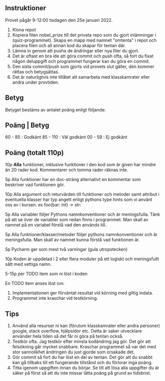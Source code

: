 Instruktioner
--------------

Provet pågår 9-12:00 tisdagen den 25e januari 2022.


1. Klona repot
2. Kopiera filen nobel_prize till det privata repo som du gjort inlämningar i (quiz-programmet). 
   Skapa en mapp med namnet "omtenta" i repot och placera filen och all annan kod du skapar för tentan där.
3. Lämna in genom att pusha de ändringar eller nya filer du gjort.
4. Det är oftast en bra ide att göra commit och push ofta, så fort du fixat någon deluppgift och programmet fungerar 
   kan du göra en commit.
5. Den sista commit/push som gjorts vid provets slut gäller, den kommer rättas och betygsättas.
6. Det är naturligtvis inte tillåtet att samarbeta med klasskamrater eller andra under provtiden.


Betyg
-----
Betyget bestäms av antalet poäng enligt följande:

  Poäng   | Betyg
  ---------------
  60 -  85 : Godkänt
  85 - 110 : Väl godkänt
  00 - 59  : Ej godkänt



Poäng (totalt 110p)
------------------
10p **Alla** funktioner, inklusive funktioner i den kod som är given har mindre än 20 rader kod.
    Kommentarer och tomma rader räknas inte.

 5p Alla funktioner har en doc-sträng alternativt en kommentar som beskriver vad funktionen gör.

10p Alla argument och returvärden till funktioner och metoder samt attribut i eventuella klasser 
    har typ angett enligt pythons type hints som vi använt oss av i kursen. ex foo(bar: int) -> str:

 5p Alla variabler följer Pythons namnkonventioner och är meningsfulla. Tänk på att se över de variabler som redan
    finns i programmet. Man skall av namnet på en variabel förstå vad den används till.
 
 5p Alla funktioner/klasser/metoder följer pythons namnkonventioner och är meningsfulla. 
    Man skall av namnet kunna förstå vad funktionen är.

 5p Pycharm ger som mest två varningar (gula utropstecken)

10p Koden är uppdelad i 2 eller flera moduler på ett logiskt och meningsfullt sätt med vettiga namn.

5-15p per TODO item som ni löst i koden

En TODO item anses löst om:
1. Implementationen ger förväntat resultat vid körning med giltig indata.
2. Programmet inte kraschar vid testkörning.


Tips
----
1. Använd alla resurser ni kan (förutom klasskamrater eller andra personer) google, stack overflow, hjälpsidor etc.
   Detta är saker utvecklare använder hela tiden så det får ni göra på tentan också.
2. Testkör ofta. Jag testkör efter minsta kodändring jag gör. Det gör att felsökning går mycket snabbare. 
   Kraschar programmet så var det med stor sannolikhet ändringen du just gjorde som orsakade det.
3. Gör commit så fort du har löst en del av tentan. Det gör att du snabbt kan gå tillbaks till ett fungerande
   tillstånd och du förlorar inga poäng.
4. Titta igenom uppgiften innan du börjar. Se till att lösa alla uppgifter du är säker på först så att du inte missar
   lätta poäng på grund av tidsbrist.
